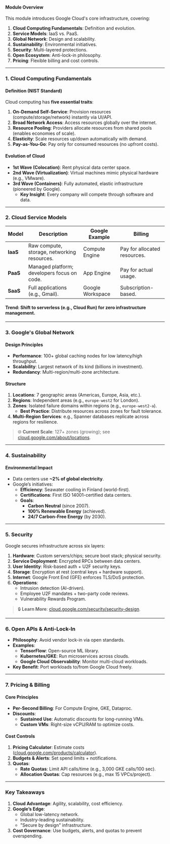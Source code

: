 #### **Module Overview**  
This module introduces Google Cloud's core infrastructure, covering:  
1. **Cloud Computing Fundamentals**: Definition and evolution.  
2. **Service Models**: IaaS vs. PaaS.  
3. **Global Network**: Design and scalability.  
4. **Sustainability**: Environmental initiatives.  
5. **Security**: Multi-layered protections.  
6. **Open Ecosystem**: Anti-lock-in philosophy.  
7. **Pricing**: Flexible billing and cost controls.  

---

### **1. Cloud Computing Fundamentals**  
#### **Definition (NIST Standard)**  
Cloud computing has **five essential traits**:  
1. **On-Demand Self-Service**: Provision resources (compute/storage/network) instantly via UI/API.  
2. **Broad Network Access**: Access resources globally over the internet.  
3. **Resource Pooling**: Providers allocate resources from shared pools (enables economies of scale).  
4. **Elasticity**: Scale resources up/down automatically with demand.  
5. **Pay-as-You-Go**: Pay only for consumed resources (no upfront costs).  

#### **Evolution of Cloud**  
- **1st Wave (Colocation)**: Rent physical data center space.  
- **2nd Wave (Virtualization)**: Virtual machines mimic physical hardware (e.g., VMware).  
- **3rd Wave (Containers)**: Fully automated, elastic infrastructure (pioneered by Google).  
  - **Key Insight**: Every company will compete through software and data.  

---

### **2. Cloud Service Models**  
| **Model**       | **Description**                                  | **Google Example**       | **Billing**              |  
|-----------------|--------------------------------------------------|--------------------------|--------------------------|  
| **IaaS**        | Raw compute, storage, networking resources.      | Compute Engine           | Pay for allocated resources. |  
| **PaaS**        | Managed platform; developers focus on code.      | App Engine               | Pay for actual usage.    |  
| **SaaS**        | Full applications (e.g., Gmail).                 | Google Workspace         | Subscription-based.      |  

#### **Trend**: Shift to **serverless** (e.g., Cloud Run) for zero infrastructure management.  

---

### **3. Google's Global Network**  
#### **Design Principles**  
- **Performance**: 100+ global caching nodes for low latency/high throughput.  
- **Scalability**: Largest network of its kind (billions in investment).  
- **Redundancy**: Multi-region/multi-zone architecture.  

#### **Structure**  
1. **Locations**: 7 geographic areas (Americas, Europe, Asia, etc.).  
2. **Regions**: Independent areas (e.g., `europe-west2` for London).  
3. **Zones**: Isolated failure domains within regions (e.g., `europe-west2-a`).  
   - **Best Practice**: Distribute resources across zones for fault tolerance.  
4. **Multi-Region Services**: e.g., Spanner databases replicate across regions for resilience.  

> 🌐 **Current Scale**: 127+ zones (growing); see [cloud.google.com/about/locations](https://cloud.google.com/about/locations).  

---

### **4. Sustainability**  
#### **Environmental Impact**  
- Data centers use **~2% of global electricity**.  
- Google’s initiatives:  
  - **Efficiency**: Seawater cooling in Finland (world-first).  
  - **Certifications**: First ISO 14001-certified data centers.  
  - **Goals**:  
    - **Carbon Neutral** (since 2007).  
    - **100% Renewable Energy** (achieved).  
    - **24/7 Carbon-Free Energy** (by 2030).  

---

### **5. Security**  
Google secures infrastructure across six layers:  
1. **Hardware**: Custom servers/chips; secure boot stack; physical security.  
2. **Service Deployment**: Encrypted RPCs between data centers.  
3. **User Identity**: Risk-based auth + U2F security keys.  
4. **Storage**: Encryption at rest (central keys + hardware support).  
5. **Internet**: Google Front End (GFE) enforces TLS/DoS protection.  
6. **Operations**:  
   - Intrusion detection (AI-driven).  
   - Employee U2F mandates + two-party code reviews.  
   - Vulnerability Rewards Program.  

> 🔒 **Learn More**: [cloud.google.com/security/security-design](https://cloud.google.com/security/security-design).  

---

### **6. Open APIs & Anti-Lock-In**  
- **Philosophy**: Avoid vendor lock-in via open standards.  
- **Examples**:  
  - **TensorFlow**: Open-source ML library.  
  - **Kubernetes/GKE**: Run microservices across clouds.  
  - **Google Cloud Observability**: Monitor multi-cloud workloads.  
- **Key Benefit**: Port workloads to/from Google Cloud freely.  

---

### **7. Pricing & Billing**  
#### **Core Principles**  
- **Per-Second Billing**: For Compute Engine, GKE, Dataproc.  
- **Discounts**:  
  - **Sustained Use**: Automatic discounts for long-running VMs.  
  - **Custom VMs**: Right-size vCPU/RAM to optimize costs.  

#### **Cost Controls**  
1. **Pricing Calculator**: Estimate costs ([cloud.google.com/products/calculator](https://cloud.google.com/products/calculator)).  
2. **Budgets & Alerts**: Set spend limits + notifications.  
3. **Quotas**:  
   - **Rate Quotas**: Limit API calls/time (e.g., 3,000 GKE calls/100 sec).  
   - **Allocation Quotas**: Cap resources (e.g., max 15 VPCs/project).  

---

### **Key Takeaways**  
1. **Cloud Advantage**: Agility, scalability, cost efficiency.  
2. **Google’s Edge**:  
   - Global low-latency network.  
   - Industry-leading sustainability.  
   - "Secure by design" infrastructure.  
3. **Cost Governance**: Use budgets, alerts, and quotas to prevent overspending.  



